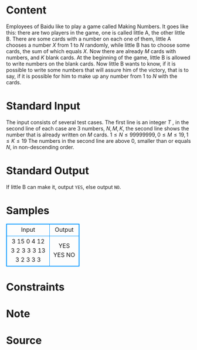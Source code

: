 
# Content

Employees of Baidu like to play a game called Making Numbers. It goes like this: there are two players in the game, one is called little A, the other little B. There are some cards with a number on each one of them, little A chooses a number $X$ from $1$ to $N$ randomly, while little B has to choose some cards, the sum of which equals $X$. Now there are already $M$ cards with numbers, and $K$ blank cards. At the beginning of the game, little B is allowed to write numbers on the blank cards. Now little B wants to know, if it is possible to write some numbers that will assure him of the victory, that is to say, if it is possible for him to make up any number from $1$ to $N$ with the cards.

# Standard Input

The input consists of several test cases. The first line is an integer $T$ , in the second line of each case are $3$ numbers, $N,M,K$, the second line shows the number that is already written on $M$ cards. $1 \leq N \leq 99999999,0 \leq M \leq 19,1 \leq K \leq 19$ The numbers in the second line are above $0$, smaller than or equals $N$, in non-descending order.

# Standard Output

If little B can make it, output `YES`, else output `NO`.

# Samples

<style>
        table,table tr th, table tr td { border:1px solid #0094ff; }
        table { width: 200px; min-height: 25px; line-height: 25px; text-align: center; border-collapse: collapse;}   
    </style>
<table>
	<tr>
		<td>Input</td>
		<td>Output</td>
	</tr>
<tr><td>3
15 0 4
12 3 2
3 3 3
13 3 2
3 3 3</td><td>YES
YES
NO</td></tr></table>


# Constraints



# Note



# Source


